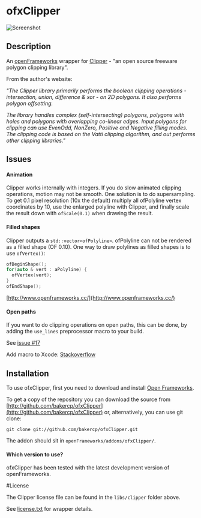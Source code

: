 ofxClipper
==========

![Screenshot](https://github.com/bakercp/ofxClipper/raw/master/screen.png)

Description
-----------

An [openFrameworks](http://www.openframeworks.cc/) wrapper for [Clipper](http://www.angusj.com/delphi/clipper.php) - "an open source freeware polygon clipping library".

From the author's website:

_"The Clipper library primarily performs the boolean clipping operations - intersection, union, difference & xor - on 2D polygons. It also performs polygon offsetting._

_The library handles complex (self-intersecting) polygons, polygons with holes and polygons with overlapping co-linear edges._
_Input polygons for clipping can use EvenOdd, NonZero, Positive and Negative filling modes._
_The clipping code is based on the Vatti clipping algorithm, and out performs other clipping libraries."_

Issues
------

#### Animation

Clipper works internally with integers. If you do slow animated clipping operations, motion may not be smooth. One solution is to do supersampling. To get 0.1 pixel resolution (10x the default) multiply all ofPolyline vertex coordinates by 10, use the enlarged polyline with Clipper, and finally scale the result down with `ofScale(0.1)` when drawing the result.

#### Filled shapes

Clipper outputs a `std::vector<ofPolyline>`. ofPolyline can not be rendered as a filled shape (OF 0.10). One way to draw polylines as filled shapes is to use `ofVertex()`:

```cpp
ofBeginShape();
for(auto & vert : aPolyline) {
  ofVertex(vert);
}
ofEndShape();
```

[http://www.openframeworks.cc/](http://www.openframeworks.cc/)

#### Open paths
If you want to do clipping operations on open paths, this can be done, by adding the `use_lines` preprocessor macro to your build.

See [issue #17](https://github.com/bakercp/ofxClipper/issues/17)

Add macro to Xcode: [Stackoverflow](https://stackoverflow.com/a/26928784/10463810)

Installation
------------

To use ofxClipper, first you need to download and install [Open Frameworks](https://github.com/openframeworks/openFrameworks).

To get a copy of the repository you can download the source from [http://github.com/bakercp/ofxClipper](http://github.com/bakercp/ofxClipper) or, alternatively, you can use git clone:

```
git clone git://github.com/bakercp/ofxClipper.git
```

The addon should sit in `openFrameworks/addons/ofxClipper/`.

#### Which version to use?

ofxClipper has been tested with the latest development version of openFrameworks.


#License

The Clipper license file can be found in the `libs/clipper` folder above.

See [license.txt](https://github.com/bakercp/ofxClipper/raw/master/license.txt) for wrapper details.

